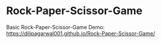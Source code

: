 # Rock-Paper-Scissor-Game
Basic Rock-Paper-Scissor-Game
Demo: https://dilipagarwal001.github.io/Rock-Paper-Scissor-Game/
